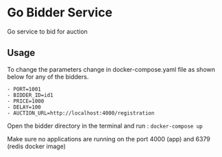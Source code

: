 # Go Bidder Service

Go service to bid for auction

## Usage

To change the parameters change in docker-compose.yaml file as shown below for any of the bidders.

```
- PORT=1001
- BIDDER_ID=id1
- PRICE=1000
- DELAY=100
- AUCTION_URL=http://localhost:4000/registration
```

Open the bidder directory in the terminal and run : 
```docker-compose up```

Make sure no applications are running on the port 4000 (app) and 6379 (redis docker image)